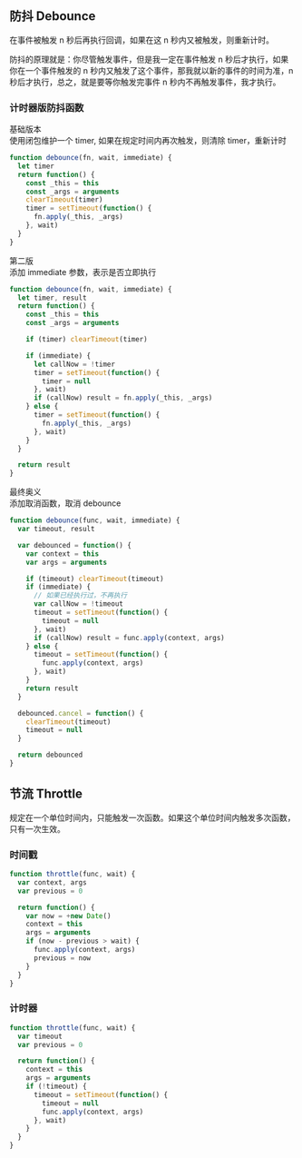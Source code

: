 ## 防抖 Debounce

在事件被触发 n 秒后再执行回调，如果在这 n 秒内又被触发，则重新计时。

防抖的原理就是：你尽管触发事件，但是我一定在事件触发 n 秒后才执行，如果你在一个事件触发的 n 秒内又触发了这个事件，那我就以新的事件的时间为准，n 秒后才执行，总之，就是要等你触发完事件 n 秒内不再触发事件，我才执行。

### 计时器版防抖函数

基础版本  
使用闭包维护一个 timer, 如果在规定时间内再次触发，则清除 timer，重新计时

```js
function debounce(fn, wait, immediate) {
  let timer
  return function() {
    const _this = this
    const _args = arguments
    clearTimeout(timer)
    timer = setTimeout(function() {
      fn.apply(_this, _args)
    }, wait)
  }
}
```

第二版  
添加 immediate 参数，表示是否立即执行

```js
function debounce(fn, wait, immediate) {
  let timer, result
  return function() {
    const _this = this
    const _args = arguments

    if (timer) clearTimeout(timer)

    if (immediate) {
      let callNow = !timer
      timer = setTimeout(function() {
        timer = null
      }, wait)
      if (callNow) result = fn.apply(_this, _args)
    } else {
      timer = setTimeout(function() {
        fn.apply(_this, _args)
      }, wait)
    }
  }

  return result
}
```

最终奥义  
添加取消函数，取消 debounce

```js
function debounce(func, wait, immediate) {
  var timeout, result

  var debounced = function() {
    var context = this
    var args = arguments

    if (timeout) clearTimeout(timeout)
    if (immediate) {
      // 如果已经执行过，不再执行
      var callNow = !timeout
      timeout = setTimeout(function() {
        timeout = null
      }, wait)
      if (callNow) result = func.apply(context, args)
    } else {
      timeout = setTimeout(function() {
        func.apply(context, args)
      }, wait)
    }
    return result
  }

  debounced.cancel = function() {
    clearTimeout(timeout)
    timeout = null
  }

  return debounced
}
```

## 节流 Throttle

规定在一个单位时间内，只能触发一次函数。如果这个单位时间内触发多次函数，只有一次生效。

### 时间戳

```js
function throttle(func, wait) {
  var context, args
  var previous = 0

  return function() {
    var now = +new Date()
    context = this
    args = arguments
    if (now - previous > wait) {
      func.apply(context, args)
      previous = now
    }
  }
}
```

### 计时器

```js
function throttle(func, wait) {
  var timeout
  var previous = 0

  return function() {
    context = this
    args = arguments
    if (!timeout) {
      timeout = setTimeout(function() {
        timeout = null
        func.apply(context, args)
      }, wait)
    }
  }
}
```
